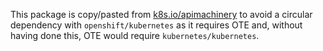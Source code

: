 This package is copy/pasted from [k8s.io/apimachinery](https://github.com/kubernetes/apimachinery/tree/master/pkg/util/sets) 
to avoid a circular dependency with `openshift/kubernetes` as it requires OTE and, without having done this, 
OTE would require `kubernetes/kubernetes`.
